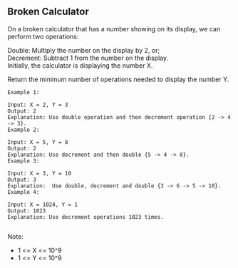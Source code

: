 ## Broken Calculator

On a broken calculator that has a number showing on its display, we can perform two operations:  

Double: Multiply the number on the display by 2, or;  
Decrement: Subtract 1 from the number on the display.  
Initially, the calculator is displaying the number X.  

Return the minimum number of operations needed to display the number Y.  

 
```
Example 1:

Input: X = 2, Y = 3
Output: 2
Explanation: Use double operation and then decrement operation {2 -> 4 -> 3}.
Example 2:

Input: X = 5, Y = 8
Output: 2
Explanation: Use decrement and then double {5 -> 4 -> 8}.
Example 3:

Input: X = 3, Y = 10
Output: 3
Explanation:  Use double, decrement and double {3 -> 6 -> 5 -> 10}.
Example 4:

Input: X = 1024, Y = 1
Output: 1023
Explanation: Use decrement operations 1023 times.
 
```
Note:  

- 1 <= X <= 10^9
- 1 <= Y <= 10^9